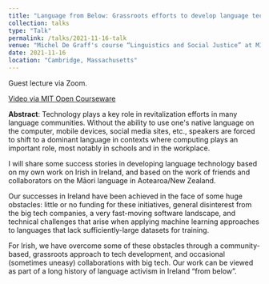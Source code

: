 ```yaml
---
title: "Language from Below: Grassroots efforts to develop language technology for minoritized languages"
collection: talks
type: "Talk"
permalink: /talks/2021-11-16-talk
venue: "Michel De Graff's course “Linguistics and Social Justice” at MIT"
date: 2021-11-16
location: "Cambridge, Massachusetts"
---
```


Guest lecture via Zoom.

[Video via MIT Open Courseware](https://www.facebook.com/watch/live/?ref=watch_permalink&v=1060463734714819)

**Abstract**: Technology plays a key role in revitalization efforts in many language communities. Without the ability to use one's native language on the computer, mobile devices, social media sites, etc., speakers are forced to shift to a dominant language in contexts where computing plays an important role, most notably in schools and in the workplace.

I will share some success stories in developing language technology based on my own work on Irish in Ireland, and based on the work of friends and collaborators on the Māori language in Aotearoa/New Zealand.

Our successes in Ireland have been achieved in the face of some huge obstacles: little or no funding for these initiatives, general disinterest from the big tech companies, a very fast-moving software landscape, and technical challenges that arise when applying machine learning approaches to languages that lack sufficiently-large datasets for training.

For Irish, we have overcome some of these obstacles through a community-based, grassroots approach to tech development, and occasional (sometimes uneasy) collaborations with big tech.  Our work can be viewed as part of a long history of language activism in Ireland “from below”.

